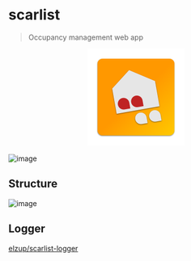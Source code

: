 # scarlist
> Occupancy management web app

<div align="center">
<img style="max-width:100%;" alt="scarlist_icon" src="https://raw.githubusercontent.com/elzup/scarlist/master/public/icon-4x.png" />
</div>


![image](https://user-images.githubusercontent.com/2284908/49385637-3a7da000-f761-11e8-9c60-d29c285aa6e0.png)


## Structure
![image](https://user-images.githubusercontent.com/2284908/49385796-90524800-f761-11e8-8067-b9f38cf332ac.png)

## Logger

[elzup/scarlist-logger](https://github.com/elzup/scarlist-logger)
